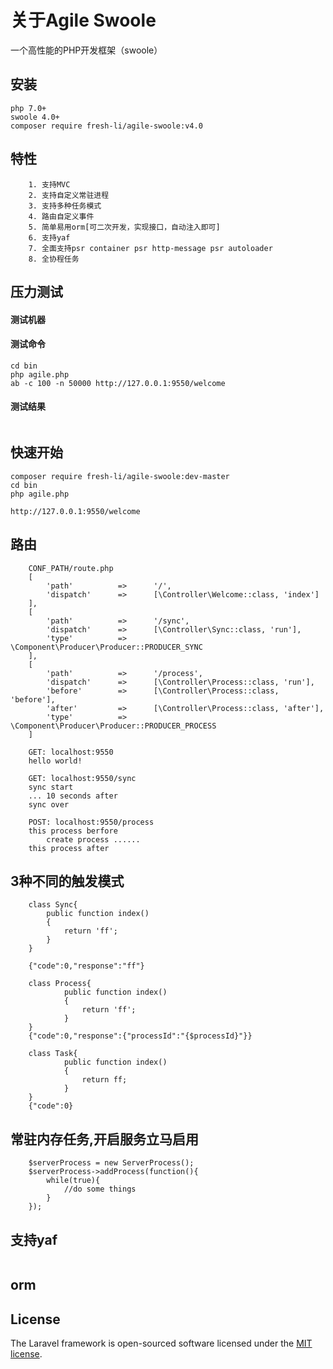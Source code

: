 # 关于Agile Swoole

一个高性能的PHP开发框架（swoole）

## 安装
    php 7.0+
    swoole 4.0+
    composer require fresh-li/agile-swoole:v4.0

## 特性
    
        1. 支持MVC
        2. 支持自定义常驻进程
        3. 支持多种任务模式
        4. 路由自定义事件
        5. 简单易用orm[可二次开发，实现接口，自动注入即可]
        6. 支持yaf
        7. 全面支持psr container psr http-message psr autoloader
        8. 全协程任务
        
## 压力测试

#### 测试机器
    

    
#### 测试命令

    cd bin
    php agile.php
    ab -c 100 -n 50000 http://127.0.0.1:9550/welcome
    
#### 测试结果

```

```   
        
## 快速开始

    composer require fresh-li/agile-swoole:dev-master
    cd bin
    php agile.php
    
    http://127.0.0.1:9550/welcome
	
## 路由

```
    CONF_PATH/route.php
    [
        'path'          =>      '/',
        'dispatch'      =>      [\Controller\Welcome::class, 'index']
    ],
    [
        'path'          =>      '/sync',
        'dispatch'      =>      [\Controller\Sync::class, 'run'],
        'type'          =>      \Component\Producer\Producer::PRODUCER_SYNC
    ],
    [
        'path'          =>      '/process',
        'dispatch'      =>      [\Controller\Process::class, 'run'],
        'before'        =>      [\Controller\Process::class, 'before'],
        'after'         =>      [\Controller\Process::class, 'after'],
        'type'          =>      \Component\Producer\Producer::PRODUCER_PROCESS
    ]
    
    GET: localhost:9550
    hello world!
    
    GET: localhost:9550/sync
    sync start
    ... 10 seconds after
    sync over
    
    POST: localhost:9550/process
    this process berfore
        create process ......
    this process after
```

## 3种不同的触发模式
```
    class Sync{
        public function index()
        {
            return 'ff';
        }
    }
    
    {"code":0,"response":"ff"}
    
    class Process{
            public function index()
            {
                return 'ff';
            }
    }
    {"code":0,"response":{"processId":"{$processId}"}}
    
    class Task{
            public function index()
            {
                return ff;
            }
    }
    {"code":0}
```

## 常驻内存任务,开启服务立马启用
    
```
    $serverProcess = new ServerProcess();
    $serverProcess->addProcess(function(){
        while(true){
            //do some things
        }
    });
```


## 支持yaf


```

```

## orm

## License

The Laravel framework is open-sourced software licensed under the [MIT license](https://opensource.org/licenses/MIT).